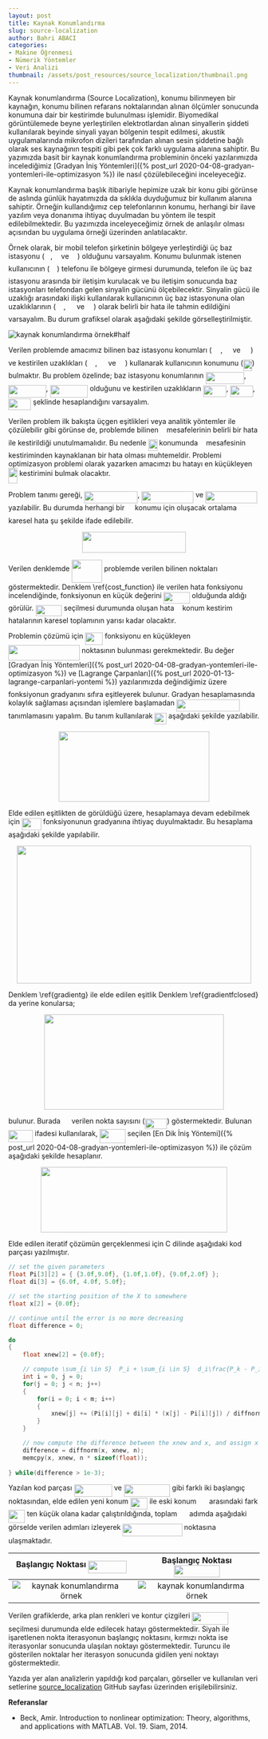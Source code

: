 ```yaml
---
layout: post
title: Kaynak Konumlandırma
slug: source-localization
author: Bahri ABACI
categories:
- Makine Öğrenmesi
- Nümerik Yöntemler
- Veri Analizi
thumbnail: /assets/post_resources/source_localization/thumbnail.png
---
```

Kaynak konumlandırma (Source Localization), konumu bilinmeyen bir kaynağın, konumu bilinen refarans noktalarından alınan ölçümler sonucunda konumuna dair bir kestirimde bulunulması işlemidir. Biyomedikal görüntülemede beyne yerleştirilen elektrotlardan alınan sinyallerin şiddeti kullanılarak beyinde sinyali yayan bölgenin tespit edilmesi, akustik uygulamalarında mikrofon dizileri tarafından alınan sesin şiddetine bağlı olarak ses kaynağının tespiti gibi pek çok farklı uygulama alanına sahiptir. Bu yazımızda basit bir kaynak konumlandırma probleminin önceki yazılarımızda incelediğimiz [Gradyan İniş Yöntemleri]({% post_url 2020-04-08-gradyan-yontemleri-ile-optimizasyon %}) ile nasıl çözülebileceğini inceleyeceğiz.

<!--more-->

Kaynak konumlandırma başlık itibariyle hepimize uzak bir konu gibi görünse de aslında günlük hayatımızda da sıklıkla duyduğumuz bir kullanım alanına sahiptir. Örneğin kullandığımız cep telefonlarının konumu, herhangi bir ilave yazılım veya donanıma ihtiyaç duyulmadan bu yöntem ile tespit edilebilmektedir. Bu yazımızda inceleyeceğimiz örnek de anlaşılır olması açısından bu uygulama örneği üzerinden anlatılacaktır.

Örnek olarak, bir mobil telefon şirketinin bölgeye yerleştirdiği üç baz istasyonu (<img src="assets/post_resources/math//53d147e7f3fe6e47ee05b88b166bd3f6.svg?invert_in_darkmode" align=middle width=12.32879834999999pt height=22.465723500000017pt/>,<img src="assets/post_resources/math//61e84f854bc6258d4108d08d4c4a0852.svg?invert_in_darkmode" align=middle width=13.29340979999999pt height=22.465723500000017pt/> ve <img src="assets/post_resources/math//9b325b9e31e85137d1de765f43c0f8bc.svg?invert_in_darkmode" align=middle width=12.92464304999999pt height=22.465723500000017pt/>) olduğunu varsayalım. Konumu bulunmak istenen kullanıcının (<img src="assets/post_resources/math//cbfb1b2a33b28eab8a3e59464768e810.svg?invert_in_darkmode" align=middle width=14.908688849999992pt height=22.465723500000017pt/>) telefonu ile bölgeye girmesi durumunda, telefon ile üç baz istasyonu arasında bir iletişim kurulacak ve bu iletişim sonucunda baz istasyonları telefondan gelen sinyalin gücünü ölçebilecektir. Sinyalin gücü ile uzaklığı arasındaki ilişki kullanılarak kullanıcının üç baz istasyonuna olan uzaklıklarının (<img src="assets/post_resources/math//c6fd1ff85a70f0379388e065daa01f53.svg?invert_in_darkmode" align=middle width=15.68634539999999pt height=22.831056599999986pt/>, <img src="assets/post_resources/math//bfe0dfb83f2e22960a2d466927892bf0.svg?invert_in_darkmode" align=middle width=14.33680049999999pt height=22.831056599999986pt/> ve <img src="assets/post_resources/math//9ef2a63ebfdd240d9db00463889a4495.svg?invert_in_darkmode" align=middle width=14.43061619999999pt height=22.831056599999986pt/>) olarak belirli bir hata ile tahmin edildiğini varsayalım. Bu durum grafiksel olarak aşağıdaki şekilde görselleştirilmiştir.

![kaynak konumlandırma örnek#half][source_localization_example] 

Verilen problemde amacımız bilinen baz istasyonu konumları (<img src="assets/post_resources/math//4b1bf1e00b5819b7024d60ecfcba2368.svg?invert_in_darkmode" align=middle width=17.68403009999999pt height=22.465723500000017pt/>,<img src="assets/post_resources/math//2f58d43ed8079cf63f2df3cb116dd7e1.svg?invert_in_darkmode" align=middle width=16.33448519999999pt height=22.465723500000017pt/> ve <img src="assets/post_resources/math//d01a40270d2c05177752cd7114f55670.svg?invert_in_darkmode" align=middle width=16.42829924999999pt height=22.465723500000017pt/>) ve kestirilen uzaklıkları (<img src="assets/post_resources/math//c6fd1ff85a70f0379388e065daa01f53.svg?invert_in_darkmode" align=middle width=15.68634539999999pt height=22.831056599999986pt/>, <img src="assets/post_resources/math//bfe0dfb83f2e22960a2d466927892bf0.svg?invert_in_darkmode" align=middle width=14.33680049999999pt height=22.831056599999986pt/> ve <img src="assets/post_resources/math//9ef2a63ebfdd240d9db00463889a4495.svg?invert_in_darkmode" align=middle width=14.43061619999999pt height=22.831056599999986pt/>) kullanarak kullanıcının konumunu (<img src="assets/post_resources/math//3157862efb9cfe861b22a3ad1a9201c5.svg?invert_in_darkmode" align=middle width=18.00802079999999pt height=22.465723500000017pt/>) bulmaktır. Bu problem özelinde; baz istasyonu konumlarının <img src="assets/post_resources/math//cada15053201287bbacbdb9e425b3e1c.svg?invert_in_darkmode" align=middle width=76.95330884999998pt height=24.65753399999998pt/>, <img src="assets/post_resources/math//4dfac8c5dd457f2da339800cfc7ffcad.svg?invert_in_darkmode" align=middle width=75.60374579999998pt height=24.65753399999998pt/>, <img src="assets/post_resources/math//416d101a5a43a1cc487d2cbee57baf1f.svg?invert_in_darkmode" align=middle width=75.69758129999998pt height=24.65753399999998pt/> olduğunu ve kestirilen uzaklıkların <img src="assets/post_resources/math//466dc3a55490905174f233b7ef66dd01.svg?invert_in_darkmode" align=middle width=46.645099049999985pt height=22.831056599999986pt/>, <img src="assets/post_resources/math//ff5f3af7c4f708def950c26996aba306.svg?invert_in_darkmode" align=middle width=45.29553599999999pt height=22.831056599999986pt/>, <img src="assets/post_resources/math//ea813a03e6313fcd1d98bfb6b6a8f9b8.svg?invert_in_darkmode" align=middle width=45.38937149999999pt height=22.831056599999986pt/> şeklinde hesaplandığını varsayalım.

Verilen problem ilk bakışta üçgen eşitlikleri veya analitik yöntemler ile çözülebilir gibi görünse de, problemde bilinen <img src="assets/post_resources/math//2103f85b8b1477f430fc407cad462224.svg?invert_in_darkmode" align=middle width=8.55596444999999pt height=22.831056599999986pt/> mesafelerinin belirli bir hata ile kestirildiği unutulmamalıdır. Bu nedenle <img src="assets/post_resources/math//3157862efb9cfe861b22a3ad1a9201c5.svg?invert_in_darkmode" align=middle width=18.00802079999999pt height=22.465723500000017pt/> konumunda <img src="assets/post_resources/math//2103f85b8b1477f430fc407cad462224.svg?invert_in_darkmode" align=middle width=8.55596444999999pt height=22.831056599999986pt/> mesafesinin kestiriminden kaynaklanan bir hata olması muhtemeldir. Problemi optimizasyon problemi olarak yazarken amacımzı bu hatayı en küçükleyen <img src="assets/post_resources/math//369c616b8569848e51a7ff90fe49fdf9.svg?invert_in_darkmode" align=middle width=18.00802079999999pt height=31.141535699999984pt/> kestirimini bulmak olacaktır.

Problem tanımı gereği, <img src="assets/post_resources/math//5fbb629ed491bfde484b74a3dfdf21ea.svg?invert_in_darkmode" align=middle width=106.90334489999998pt height=24.65753399999998pt/>, <img src="assets/post_resources/math//3a9a5b245f9dbe2844aa9edc3514ec8f.svg?invert_in_darkmode" align=middle width=104.20423695pt height=24.65753399999998pt/> ve <img src="assets/post_resources/math//64c83f6f5059705fd139f0df63808981.svg?invert_in_darkmode" align=middle width=104.39188814999999pt height=24.65753399999998pt/> yazılabilir. Bu durumda herhangi bir <img src="assets/post_resources/math//df5a289587a2f0247a5b97c1e8ac58ca.svg?invert_in_darkmode" align=middle width=12.83677559999999pt height=22.465723500000017pt/> konumu için oluşacak ortalama karesel hata şu şekilde ifade edilebilir.

<p align="center"><img src="assets/post_resources/math//5ae471fd934a4622037bcd6a1ab16cf6.svg?invert_in_darkmode" align=middle width=207.55064549999997pt height=42.228991199999996pt/></p>

Verilen denklemde <img src="assets/post_resources/math//1662340dcdfbf9054c59657f976c3498.svg?invert_in_darkmode" align=middle width=61.25565764999999pt height=45.84475499999998pt/> problemde verilen bilinen noktaları göstermektedir. Denklem \ref{cost_function} ile verilen hata fonksiyonu incelendiğinde, fonksiyonun en küçük değerini <img src="assets/post_resources/math//71f954beb8237eff425707c11b05a20a.svg?invert_in_darkmode" align=middle width=52.76242289999999pt height=22.465723500000017pt/> olduğunda aldığı görülür. <img src="assets/post_resources/math//71f954beb8237eff425707c11b05a20a.svg?invert_in_darkmode" align=middle width=52.76242289999999pt height=22.465723500000017pt/> seçilmesi durumunda oluşan hata <img src="assets/post_resources/math//2103f85b8b1477f430fc407cad462224.svg?invert_in_darkmode" align=middle width=8.55596444999999pt height=22.831056599999986pt/> konum kestirim hatalarının karesel toplamının yarısı kadar olacaktır.

Problemin çözümü için <img src="assets/post_resources/math//bc6f778b34107ef9b9ce8952f48d7884.svg?invert_in_darkmode" align=middle width=35.43961904999999pt height=24.65753399999998pt/> fonksiyonu en küçükleyen <img src="assets/post_resources/math//ab4f6c2623fb8c960bf905eb57a6f78e.svg?invert_in_darkmode" align=middle width=143.12949419999998pt height=31.141535699999984pt/> noktasının bulunması gerekmektedir. Bu değer [Gradyan İniş Yöntemleri]({% post_url 2020-04-08-gradyan-yontemleri-ile-optimizasyon %}) ve [Lagrange Çarpanları]({% post_url 2020-01-13-lagrange-carpanlari-yontemi %}) yazılarımızda değindiğimiz üzere <img src="assets/post_resources/math//9b325b9e31e85137d1de765f43c0f8bc.svg?invert_in_darkmode" align=middle width=12.92464304999999pt height=22.465723500000017pt/> fonksiyonun gradyanını sıfıra eşitleyerek bulunur. Gradyan hesaplamasında kolaylık sağlaması açısından işlemlere başlamadan <img src="assets/post_resources/math//43f50433cca9b5d8f81ed17cd6d39839.svg?invert_in_darkmode" align=middle width=126.24604079999997pt height=24.65753399999998pt/> tanımlamasını yapalım. Bu tanım kullanılarak <img src="assets/post_resources/math//5eb3506cf8721a78598195593be1aa9b.svg?invert_in_darkmode" align=middle width=23.516088749999987pt height=22.831056599999986pt/> aşağıdaki şekilde yazılabilir.

<p align="center"><img src="assets/post_resources/math//03b142e8aee43760e6e69dc9b0ebc3a4.svg?invert_in_darkmode" align=middle width=301.52606384999996pt height=141.27060584999998pt/></p>

Elde edilen eşitlikten de görüldüğü üzere, hesaplamaya devam edebilmek için <img src="assets/post_resources/math//4674b5b7948b568ef09954609cfa725d.svg?invert_in_darkmode" align=middle width=38.935584599999984pt height=24.65753399999998pt/> fonksiyonunun gradyanına ihtiyaç duyulmaktadır. Bu hesaplama aşağıdaki şekilde yapılabilir.

<p align="center"><img src="assets/post_resources/math//83ff7cfa4117da4616ddfb594d8bf247.svg?invert_in_darkmode" align=middle width=469.97482125000005pt height=275.92431404999996pt/></p>

Denklem \ref{gradientg} ile elde edilen eşitlik Denklem \ref{gradientfclosed} da yerine konularsa;

<p align="center"><img src="assets/post_resources/math//32d6e882e740046ddb10221ba0a96e01.svg?invert_in_darkmode" align=middle width=360.2400978pt height=191.0373201pt/></p>

bulunur. Burada <img src="assets/post_resources/math//0e51a2dede42189d77627c4d742822c3.svg?invert_in_darkmode" align=middle width=14.433101099999991pt height=14.15524440000002pt/> verilen nokta sayısını (<img src="assets/post_resources/math//570d7243520fd2defc49258a573d3f60.svg?invert_in_darkmode" align=middle width=44.56994024999999pt height=21.18721440000001pt/>) göstermektedir. Bulunan <img src="assets/post_resources/math//48188cdca2f2d2d8e319f5884cb86214.svg?invert_in_darkmode" align=middle width=49.13829029999999pt height=24.65753399999998pt/> ifadesi kullanılarak, <img src="assets/post_resources/math//47aa36ae861c8c30c2d13445ef331f40.svg?invert_in_darkmode" align=middle width=51.80518364999998pt height=27.77565449999998pt/> seçilen [En Dik İniş Yöntemi]({% post_url 2020-04-08-gradyan-yontemleri-ile-optimizasyon %}) ile çözüm aşağıdaki şekilde hesaplanır.

<p align="center"><img src="assets/post_resources/math//7afad6f03f4fc4abe8957653521b9f88.svg?invert_in_darkmode" align=middle width=374.50445175pt height=131.63876714999998pt/></p>

Elde edilen iteratif çözümün gerçeklenmesi için C dilinde aşağıdaki kod parçası yazılmıştır.

```c
// set the given parameters
float Pi[3][2] = { {3.0f,9.0f}, {1.0f,1.0f}, {9.0f,2.0f} };
float di[3] = {6.0f, 4.0f, 5.0f};

// set the starting position of the X to somewhere
float x[2] = {0.0f};

// continue until the error is no more decreasing
float difference = 0;

do
{
    float xnew[2] = {0.0f};

    // compute \sum_{i \in S}  P_i + \sum_{i \in S}  d_i\frac{P_k - P_i}{\lVert P_k - P_i \lVert}
    int i = 0, j = 0;
    for(j = 0; j < n; j++)
    {
        for(i = 0; i < m; i++)
        {
            xnew[j] += (Pi[i][j] + di[i] * (x[j] - Pi[i][j]) / diffnorm(x, Pi[i], n)) / m;
        }
    }

    // now compute the difference between the xnew and x, and assign x = xn
    difference = diffnorm(x, xnew, n);
    memcpy(x, xnew, n * sizeof(float));
    
} while(difference > 1e-3);
```
Yazılan kod parçası <img src="assets/post_resources/math//1c6ed41be23457a20ec4fc6a9a767dc0.svg?invert_in_darkmode" align=middle width=76.37547389999999pt height=24.65753399999998pt/> ve <img src="assets/post_resources/math//76f83ec53790ea1a0f587eea812191fe.svg?invert_in_darkmode" align=middle width=92.81389259999999pt height=24.65753399999998pt/> gibi farklı iki başlangıç noktasından, elde edilen yeni konum <img src="assets/post_resources/math//8515c91e0dbc7b5fddaa59b96501ea0b.svg?invert_in_darkmode" align=middle width=34.46359784999999pt height=22.465723500000017pt/> ile eski konum <img src="assets/post_resources/math//fe63872d9f7a2e1fb98212c0037937f6.svg?invert_in_darkmode" align=middle width=17.81967659999999pt height=22.465723500000017pt/> arasındaki fark <img src="assets/post_resources/math//7478f3ddcc5c4a0d602772a3057efe42.svg?invert_in_darkmode" align=middle width=33.26498669999999pt height=26.76175259999998pt/> ten küçük olana kadar çalıştırıldığında, toplam <img src="assets/post_resources/math//da2d2542823daca235ebe489b76887bb.svg?invert_in_darkmode" align=middle width=16.438418699999993pt height=21.18721440000001pt/> adımda aşağıdaki görselde verilen adımları izleyerek <img src="assets/post_resources/math//698a73fa092332553b162526a233a181.svg?invert_in_darkmode" align=middle width=119.2865652pt height=24.65753399999998pt/> noktasına ulaşmaktadır.

|Başlangıç Noktası <img src="assets/post_resources/math//1c6ed41be23457a20ec4fc6a9a767dc0.svg?invert_in_darkmode" align=middle width=76.37547389999999pt height=24.65753399999998pt/> | Başlangıç Noktası <img src="assets/post_resources/math//76f83ec53790ea1a0f587eea812191fe.svg?invert_in_darkmode" align=middle width=92.81389259999999pt height=24.65753399999998pt/>|
|:-------:|:----:|
![kaynak konumlandırma örnek][source_localization_solution1] | ![kaynak konumlandırma örnek][source_localization_solution2]

Verilen grafiklerde, arka plan renkleri ve kontur çizgileri <img src="assets/post_resources/math//feecd8956177607fdd792bf009ecea8e.svg?invert_in_darkmode" align=middle width=72.88991324999999pt height=24.65753399999998pt/> seçilmesi durumunda elde edilecek hatayı göstermektedir. Siyah ile işaretlenen nokta iterasyonun başlangıç noktasını, kırmızı nokta ise iterasyonlar sonucunda ulaşılan noktayı göstermektedir. Turuncu ile gösterilen noktalar her iterasyon sonucunda gidilen yeni noktayı göstermektedir.

Yazıda yer alan analizlerin yapıldığı kod parçaları, görseller ve kullanılan veri setlerine [source_localization](https://github.com/cescript/source_localization) GitHub sayfası üzerinden erişilebilirsiniz.

**Referanslar**
* Beck, Amir. Introduction to nonlinear optimization: Theory, algorithms, and applications with MATLAB. Vol. 19. Siam, 2014.

[RESOURCES]: # (List of the resources used by the blog post)
[source_localization_example]: /assets/post_resources/source_localization/source_localization_example.svg
[source_localization_solution1]: /assets/post_resources/source_localization/source_localization_solution1.png
[source_localization_solution2]: /assets/post_resources/source_localization/source_localization_solution2.png